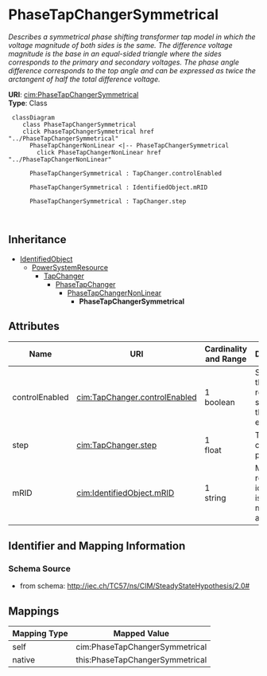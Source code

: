 # PhaseTapChangerSymmetrical


_Describes a symmetrical phase shifting transformer tap model in which the voltage magnitude of both sides is the same. The difference voltage magnitude is the base in an equal-sided triangle where the sides corresponds to the primary and secondary voltages. The phase angle difference corresponds to the top angle and can be expressed as twice the arctangent of half the total difference voltage._





**URI**: [cim:PhaseTapChangerSymmetrical](http://iec.ch/TC57/CIM100#PhaseTapChangerSymmetrical)<br />
**Type**: Class




```mermaid
 classDiagram
    class PhaseTapChangerSymmetrical
    click PhaseTapChangerSymmetrical href "../PhaseTapChangerSymmetrical"
      PhaseTapChangerNonLinear <|-- PhaseTapChangerSymmetrical
        click PhaseTapChangerNonLinear href "../PhaseTapChangerNonLinear"
      
      PhaseTapChangerSymmetrical : TapChanger.controlEnabled
        
      PhaseTapChangerSymmetrical : IdentifiedObject.mRID
        
      PhaseTapChangerSymmetrical : TapChanger.step
        
      
```





## Inheritance
* [IdentifiedObject](IdentifiedObject.md)
    * [PowerSystemResource](PowerSystemResource.md)
        * [TapChanger](TapChanger.md)
            * [PhaseTapChanger](PhaseTapChanger.md)
                * [PhaseTapChangerNonLinear](PhaseTapChangerNonLinear.md)
                    * **PhaseTapChangerSymmetrical**



## Attributes


| Name | URI | Cardinality and Range | Description | Inheritance |
| ---  | --- | --- | --- | --- |
| controlEnabled | [cim:TapChanger.controlEnabled](http://iec.ch/TC57/CIM100#TapChanger.controlEnabled) | 1 <br />  boolean  | Specifies the regulation status of the equipment | [TapChanger](TapChanger.md) |
| step | [cim:TapChanger.step](http://iec.ch/TC57/CIM100#TapChanger.step) | 1 <br />  float  | Tap changer position | [TapChanger](TapChanger.md) |
| mRID | [cim:IdentifiedObject.mRID](http://iec.ch/TC57/CIM100#IdentifiedObject.mRID) | 1 <br />  string  | Master resource identifier issued by a model authority | [IdentifiedObject](IdentifiedObject.md) |









## Identifier and Mapping Information







### Schema Source


* from schema: http://iec.ch/TC57/ns/CIM/SteadyStateHypothesis/2.0#





## Mappings

| Mapping Type | Mapped Value |
| ---  | ---  |
| self | cim:PhaseTapChangerSymmetrical |
| native | this:PhaseTapChangerSymmetrical |




